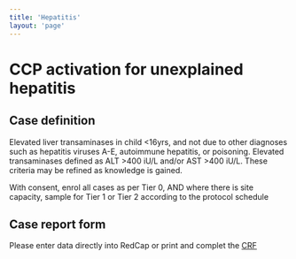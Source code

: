 ```yaml
---
title: 'Hepatitis'
layout: 'page'
---
```



# CCP activation for unexplained hepatitis

## Case definition

Elevated liver transaminases in child <16yrs, and not due to other diagnoses such as hepatitis viruses A-E, autoimmune hepatitis, or poisoning. Elevated transaminases defined as ALT >400 iU/L and/or AST >400 iU/L. These criteria may be refined as knowledge is gained.

With consent, enrol all cases as per Tier 0, AND where there is site capacity, sample for Tier 1 or Tier 2 according to the protocol schedule

## Case report form

Please enter data directly into RedCap or print and complet the [CRF](https://isaric4c.net/protocols/Common_across_UK/)


